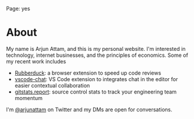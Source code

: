 Page: yes

# About

My name is Arjun Attam, and this is my personal website. I'm interested in technology, internet businesses, and the principles of economics. Some of my recent work includes

- [Rubberduck](https://www.rubberduck.io): a browser extension to speed up code reviews
- [vscode-chat](https://github.com/karigari/vscode-chat): VS Code extension to integrates chat in the editor for easier contextual collaboration
- [gitstats.report](https://gitstats.report): source control stats to track your engineering team momentum

I'm [@arjunattam](https://twitter.com/arjunattam/) on Twitter and my DMs are open for conversations.
